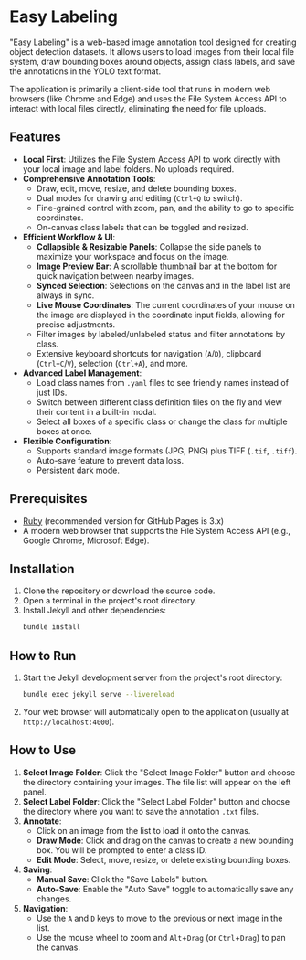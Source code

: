 # Easy Labeling

"Easy Labeling" is a web-based image annotation tool designed for creating object detection datasets. It allows users to load images from their local file system, draw bounding boxes around objects, assign class labels, and save the annotations in the YOLO text format.

The application is primarily a client-side tool that runs in modern web browsers (like Chrome and Edge) and uses the File System Access API to interact with local files directly, eliminating the need for file uploads.

## Features

-   **Local First**: Utilizes the File System Access API to work directly with your local image and label folders. No uploads required.
-   **Comprehensive Annotation Tools**:
    -   Draw, edit, move, resize, and delete bounding boxes.
    -   Dual modes for drawing and editing (`Ctrl+Q` to switch).
    -   Fine-grained control with zoom, pan, and the ability to go to specific coordinates.
    -   On-canvas class labels that can be toggled and resized.
-   **Efficient Workflow & UI**:
    -   **Collapsible & Resizable Panels**: Collapse the side panels to maximize your workspace and focus on the image.
    -   **Image Preview Bar**: A scrollable thumbnail bar at the bottom for quick navigation between nearby images.
    -   **Synced Selection**: Selections on the canvas and in the label list are always in sync.
    -   **Live Mouse Coordinates**: The current coordinates of your mouse on the image are displayed in the coordinate input fields, allowing for precise adjustments.
    -   Filter images by labeled/unlabeled status and filter annotations by class.
    -   Extensive keyboard shortcuts for navigation (`A`/`D`), clipboard (`Ctrl+C`/`V`), selection (`Ctrl+A`), and more.
-   **Advanced Label Management**:
    -   Load class names from `.yaml` files to see friendly names instead of just IDs.
    -   Switch between different class definition files on the fly and view their content in a built-in modal.
    -   Select all boxes of a specific class or change the class for multiple boxes at once.
-   **Flexible Configuration**:
    -   Supports standard image formats (JPG, PNG) plus TIFF (`.tif`, `.tiff`).
    -   Auto-save feature to prevent data loss.
    *   Persistent dark mode.

## Prerequisites

-   [Ruby](https://www.ruby-lang.org/en/documentation/installation/) (recommended version for GitHub Pages is 3.x)
-   A modern web browser that supports the File System Access API (e.g., Google Chrome, Microsoft Edge).

## Installation

1.  Clone the repository or download the source code.
2.  Open a terminal in the project's root directory.
3.  Install Jekyll and other dependencies:
    ```bash
    bundle install
    ```

## How to Run

1.  Start the Jekyll development server from the project's root directory:
    ```bash
    bundle exec jekyll serve --livereload
    ```
2.  Your web browser will automatically open to the application (usually at `http://localhost:4000`).

## How to Use

1.  **Select Image Folder**: Click the "Select Image Folder" button and choose the directory containing your images. The file list will appear on the left panel.
2.  **Select Label Folder**: Click the "Select Label Folder" button and choose the directory where you want to save the annotation `.txt` files.
3.  **Annotate**:
    -   Click on an image from the list to load it onto the canvas.
    -   **Draw Mode**: Click and drag on the canvas to create a new bounding box. You will be prompted to enter a class ID.
    -   **Edit Mode**: Select, move, resize, or delete existing bounding boxes.
4.  **Saving**:
    -   **Manual Save**: Click the "Save Labels" button.
    -   **Auto-Save**: Enable the "Auto Save" toggle to automatically save any changes.
5.  **Navigation**:
    -   Use the `A` and `D` keys to move to the previous or next image in the list.
    -   Use the mouse wheel to zoom and `Alt`+`Drag` (or `Ctrl`+`Drag`) to pan the canvas.
